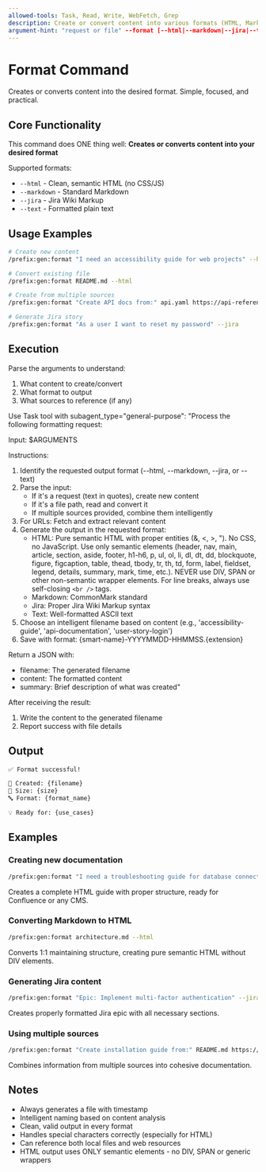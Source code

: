 ```yaml
---
allowed-tools: Task, Read, Write, WebFetch, Grep
description: Create or convert content into various formats (HTML, Markdown, Jira, Plain Text)
argument-hint: "request or file" --format [--html|--markdown|--jira|--text]
---
```


# Format Command

Creates or converts content into the desired format. Simple, focused, and practical.

## Core Functionality

This command does ONE thing well: **Creates or converts content into your desired format**

Supported formats:

- `--html` - Clean, semantic HTML (no CSS/JS)
- `--markdown` - Standard Markdown
- `--jira` - Jira Wiki Markup
- `--text` - Formatted plain text

## Usage Examples

```bash
# Create new content
/prefix:gen:format "I need an accessibility guide for web projects" --html

# Convert existing file
/prefix:gen:format README.md --html

# Create from multiple sources
/prefix:gen:format "Create API docs from:" api.yaml https://api-reference.com --html

# Generate Jira story
/prefix:gen:format "As a user I want to reset my password" --jira
```

## Execution

Parse the arguments to understand:

1. What content to create/convert
2. What format to output
3. What sources to reference (if any)

Use Task tool with subagent_type="general-purpose":
"Process the following formatting request:

Input: $ARGUMENTS

Instructions:

1. Identify the requested output format (--html, --markdown, --jira, or --text)
2. Parse the input:
   - If it's a request (text in quotes), create new content
   - If it's a file path, read and convert it
   - If multiple sources provided, combine them intelligently
3. For URLs: Fetch and extract relevant content
4. Generate the output in the requested format:
   - HTML: Pure semantic HTML with proper entities (&amp;, &lt;, &gt;, &quot;). No CSS, no JavaScript. Use only semantic elements (header, nav, main, article, section, aside, footer, h1-h6, p, ul, ol, li, dl, dt, dd, blockquote, figure, figcaption, table, thead, tbody, tr, th, td, form, label, fieldset, legend, details, summary, mark, time, etc.). NEVER use DIV, SPAN or other non-semantic wrapper elements. For line breaks, always use self-closing `<br />` tags.
   - Markdown: CommonMark standard
   - Jira: Proper Jira Wiki Markup syntax
   - Text: Well-formatted ASCII text
5. Choose an intelligent filename based on content (e.g., 'accessibility-guide', 'api-documentation', 'user-story-login')
6. Save with format: {smart-name}-YYYYMMDD-HHMMSS.{extension}

Return a JSON with:

- filename: The generated filename
- content: The formatted content
- summary: Brief description of what was created"

After receiving the result:

1. Write the content to the generated filename
2. Report success with file details

## Output

```markdown
✅ Format successful!

📄 Created: {filename}
📏 Size: {size}
🔤 Format: {format_name}

💡 Ready for: {use_cases}
```

## Examples

### Creating new documentation

```bash
/prefix:gen:format "I need a troubleshooting guide for database connections" --html
```

Creates a complete HTML guide with proper structure, ready for Confluence or any CMS.

### Converting Markdown to HTML

```bash
/prefix:gen:format architecture.md --html
```

Converts 1:1 maintaining structure, creating pure semantic HTML without DIV elements.

### Generating Jira content

```bash
/prefix:gen:format "Epic: Implement multi-factor authentication" --jira
```

Creates properly formatted Jira epic with all necessary sections.

### Using multiple sources

```bash
/prefix:gen:format "Create installation guide from:" README.md https://docs.example.com/setup --html
```

Combines information from multiple sources into cohesive documentation.

## Notes

- Always generates a file with timestamp
- Intelligent naming based on content analysis
- Clean, valid output in every format
- Handles special characters correctly (especially for HTML)
- Can reference both local files and web resources
- HTML output uses ONLY semantic elements - no DIV, SPAN or generic wrappers

